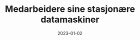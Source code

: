 ---
title: "Medarbeidere sine stasjonære datamaskiner"
linkTitle: "Medarbeider-stasjoner"
date: 2023-01-02
weight: 2
description: >
  En beskrivelse av medarbeidere sine stasjonære datamaskiner.
---